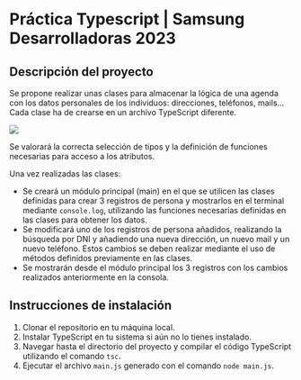 # Práctica Typescript | Samsung Desarrolladoras 2023
## Descripción del proyecto
Se propone realizar unas clases para almacenar la lógica de una agenda con los datos personales de los individuos: direcciones, teléfonos, mails… Cada clase ha de crearse en un archivo TypeScript diferente.

![](https://i.imgur.com/wXZ7pCM.jpg) 

Se valorará la correcta selección de tipos y la definición de funciones necesarias para acceso a los atributos.

Una vez realizadas las clases:
- Se creará un módulo principal (main) en el que se utilicen las clases definidas para crear 3 registros de persona y mostrarlos en el terminal mediante `console.log`, utilizando las funciones necesarias definidas en las clases para obtener los datos.
- Se modificará uno de los registros de persona añadidos, realizando la búsqueda por DNI y añadiendo una nueva dirección, un nuevo mail y un nuevo teléfono. Estos cambios se deben realizar mediante el uso de métodos definidos previamente en las clases.
- Se mostrarán desde el módulo principal los 3 registros con los cambios realizados anteriormente en la consola.

## Instrucciones de instalación
1. Clonar el repositorio en tu máquina local.
2. Instalar TypeScript en tu sistema si aún no lo tienes instalado.
3. Navegar hasta el directorio del proyecto y compilar el código TypeScript utilizando el comando `tsc`.
4. Ejecutar el archivo `main.js` generado con el comando `node main.js`.

